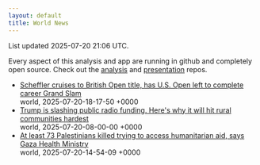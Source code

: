 ```yaml
---
layout: default
title: World News
---
```


<div markdown="0">
<div class="byline small text-muted">List updated <span class="datetime">2025-07-20 21:06 UTC</span>.</div>

<p>Every aspect of this analysis and app are running in github and completely open source. Check out the <a href="https://github.com/Castro-Media/Analysis">analysis</a> and <a href="https://github.com/Castro-Media/TopStoryReview.com">presentation</a> repos.</p>
<ul>
<li><a href='https://www.cbc.ca/sports/golf/scottie-scheffler-british-open-victory-royal-portrush-golf-1.7589638?cmp=rss'>Scheffler cruises to British Open title, has U.S. Open left to complete career Grand Slam</a><div class='byline small text-muted'>world, <span class="datetime">2025-07-20-18-17-50 +0000</span></div></li>
<li><a href='https://www.cbc.ca/news/world/trump-public-broadcasting-cuts-rural-communities-1.7587683?cmp=rss'>Trump is slashing public radio funding. Here's why it will hit rural communities hardest</a><div class='byline small text-muted'>world, <span class="datetime">2025-07-20-08-00-00 +0000</span></div></li>
<li><a href='https://www.cbc.ca/news/world/73-palestinians-killed-waiting-for-aid-1.7589544?cmp=rss'>At least 73 Palestinians killed trying to access humanitarian aid, says Gaza Health Ministry</a><div class='byline small text-muted'>world, <span class="datetime">2025-07-20-14-54-09 +0000</span></div></li>
</ul>
</div>

